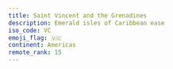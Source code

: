 ```yaml
---
title: Saint Vincent and the Grenadines
description: Emerald isles of Caribbean ease
iso_code: VC
emoji_flag: 🇻🇨
continent: Americas
remote_rank: 15
---
```


